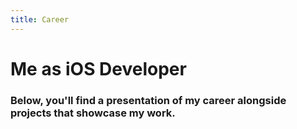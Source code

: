 ```yaml
---
title: Career
---
```


# Me as iOS Developer

### Below, you'll find a presentation of my career alongside projects that showcase my work.
